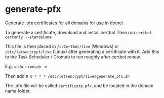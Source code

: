 # generate-pfx
Generate .pfx certificates for all domains for use in dotnet

To generate a certificate, download and install certbot
Then run `certbot certonly --standalone`

This file is then placed in `/c/Certbot/live` (Windows) or `/etc/letsencrypt/live` (Linux) after generating a certificate with it.
Add this to the Task Scheduler / Crontab to run roughly after certbot renew.

E.g. `sudo crontab -e`

Then add `0 0 * * * /etc/letsencrypt/live/generate_pfx.sh`

The .pfx file will be called `certificate.pfx`, and be located in the domain name folder.
